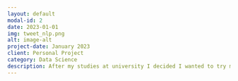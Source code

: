 ```yaml
---
layout: default
modal-id: 2
date: 2023-01-01
img: tweet_nlp.png
alt: image-alt
project-date: January 2023
client: Personal Project
category: Data Science
description: After my studies at university I decided I wanted to try my hand at more machine learning, so I took a course in machine learning with TensorFlow on Udemy by Daniel Bourke. One of the projects involved making a natural disaster classifier for tweets. On the image above you'll see "Pred" this indicates the decision made by the model, 0 - indicating no disaster and 1 - indicating a natural disaster. The model performed with an 80% accuracy after training on ~7000 samples of data.  <br><br><a href="https://colab.research.google.com/drive/1Uc5Y5onuSEBL1rj2ZXYNYGKl-3WFmMrR?usp=sharing">Source Code</a>
---
```

